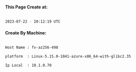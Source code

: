 
   
#### This Page Create at:

```bash

2023-07-22 - 20:12:19 UTC

```

#### Create By Machine:

```bash

Host Name : fv-az256-498

platform  : Linux-5.15.0-1041-azure-x86_64-with-glibc2.35

Ip Local  : 10.1.0.70

```

